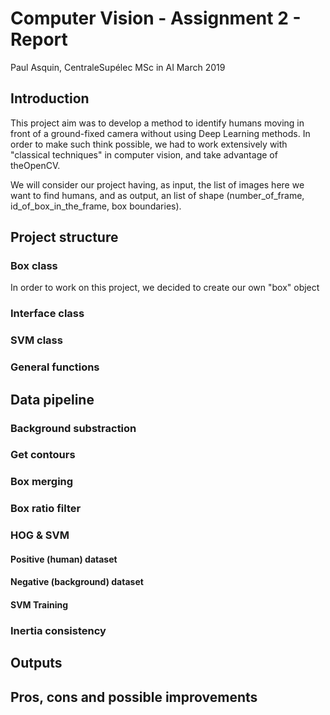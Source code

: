 # Computer Vision - Assignment 2 - Report 
Paul Asquin, CentraleSupélec MSc in AI March 2019

## Introduction
This project aim was to develop a method to identify humans moving in front of a ground-fixed camera without using Deep Learning methods. In order to make such think possible, we had to work extensively with "classical techniques" in computer vision, and take advantage of theOpenCV.

We will consider our project having, as input, the list of images here we want to find humans, and as output, an list of shape (number_of_frame, id_of_box_in_the_frame, box boundaries).
## Project structure

### Box class
In order to work on this project, we decided to create our own "box" object 

### Interface class

### SVM class

### General functions

## Data pipeline

### Background  substraction

### Get contours

### Box merging

### Box ratio filter

### HOG & SVM
#### Positive (human) dataset
#### Negative (background) dataset

#### SVM Training

### Inertia consistency

## Outputs

## Pros, cons and possible improvements
<!--stackedit_data:
eyJoaXN0b3J5IjpbLTUyMjgxODUzNCwtMTEyNDI4NTI4MCwtNz
U4OTg4ODMwXX0=
-->